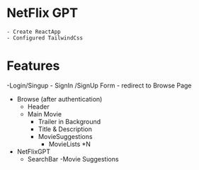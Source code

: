# NetFlix GPT

    - Create ReactApp
    - Configured TailwindCss

# Features

-Login/Singup - SignIn /SignUp Form - redirect to Browse Page

- Browse (after authentication)
  - Header
  - Main Movie
    - Trailer in Background
    - Title & Description
    - MovieSuggestions
      - MovieLists \*N
- NetFlixGPT
  - SearchBar
    -Movie Suggestions
